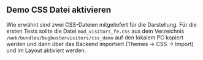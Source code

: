 ## Demo CSS Datei aktivieren

Wie erwähnt sind zwei CSS-Dateien mitgeliefert für die Darstellung.
Für die ersten Tests sollte die Datei `mod_visitors_fe.css` aus dem Verzeichnis
`/web/bundles/bugbustervisitors/css_demo` auf den lokalem PC kopiert werden und
dann über das Backend importiert (Themes -> CSS -> Import) und im Layout aktiviert werden.
